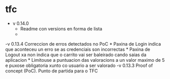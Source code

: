 # tfc
- v 0.14.0 
    * Readme con versions en forma de lista
    * 
-v 0.13.4 Correccion de erros detectados no PoC
    * Paxina de Login indica que aconteceu un erro se as credenciais son incorrectas
    * Paxina de Logout xa non indica que o carrito vai ser baleirado cando saias da aplicacion
    * Limitouse a puntuacion das valoracions a un valor maximo de 5 e puxose obligatoria xunto co usuario a ser valorado
-v 0.13.3 Proof of concept (PoC). Punto de partida para o TFC
